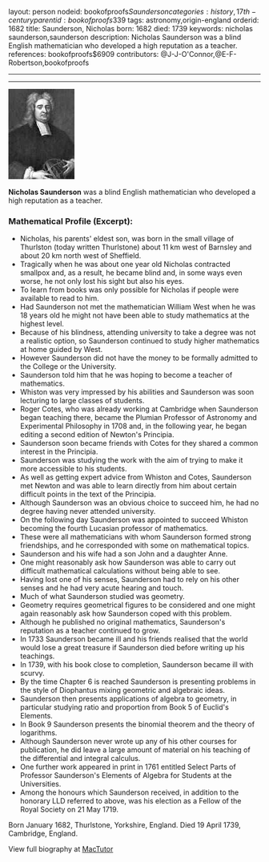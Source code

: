 layout: person
nodeid: bookofproofs$Saunderson
categories: history,17th-century
parentid: bookofproofs$339
tags: astronomy,origin-england
orderid: 1682
title: Saunderson, Nicholas
born: 1682
died: 1739
keywords: nicholas saunderson,saunderson
description: Nicholas Saunderson was a blind English mathematician who developed a high reputation as a teacher.
references: bookofproofs$6909
contributors: @J-J-O'Connor,@E-F-Robertson,bookofproofs

---



---

![Saunderson.jpg](https://github.com/bookofproofs/bookofproofs.github.io/blob/main/_sources/_assets/images/portraits/Saunderson.jpg?raw=true)

**Nicholas Saunderson** was a blind English mathematician who developed a high reputation as a teacher.

### Mathematical Profile (Excerpt):
* Nicholas, his parents' eldest son, was born in the small village of Thurlston (today written Thurlstone) about 11 km west of Barnsley and about 20 km north west of Sheffield.
* Tragically when he was about one year old Nicholas contracted smallpox and, as a result, he became blind and, in some ways even worse, he not only lost his sight but also his eyes.
* To learn from books was only possible for Nicholas if people were available to read to him.
* Had Saunderson not met the mathematician William West when he was 18 years old he might not have been able to study mathematics at the highest level.
* Because of his blindness, attending university to take a degree was not a realistic option, so Saunderson continued to study higher mathematics at home guided by West.
* However Saunderson did not have the money to be formally admitted to the College or the University.
* Saunderson told him that he was hoping to become a teacher of mathematics.
* Whiston was very impressed by his abilities and Saunderson was soon lecturing to large classes of students.
* Roger Cotes, who was already working at Cambridge when Saunderson began teaching there, became the Plumian Professor of Astronomy and Experimental Philosophy in 1708 and, in the following year, he began editing a second edition of Newton's Principia.
* Saunderson soon became friends with Cotes for they shared a common interest in the Principia.
* Saunderson was studying the work with the aim of trying to make it more accessible to his students.
* As well as getting expert advice from Whiston and Cotes, Saunderson met Newton and was able to learn directly from him about certain difficult points in the text of the Principia.
* Although Saunderson was an obvious choice to succeed him, he had no degree having never attended university.
* On the following day Saunderson was appointed to succeed Whiston becoming the fourth Lucasian professor of mathematics.
* These were all mathematicians with whom Saunderson formed strong friendships, and he corresponded with some on mathematical topics.
* Saunderson and his wife had a son John and a daughter Anne.
* One might reasonably ask how Saunderson was able to carry out difficult mathematical calculations without being able to see.
* Having lost one of his senses, Saunderson had to rely on his other senses and he had very acute hearing and touch.
* Much of what Saunderson studied was geometry.
* Geometry requires geometrical figures to be considered and one might again reasonably ask how Saunderson coped with this problem.
* Although he published no original mathematics, Saunderson's reputation as a teacher continued to grow.
* In 1733 Saunderson became ill and his friends realised that the world would lose a great treasure if Saunderson died before writing up his teachings.
* In 1739, with his book close to completion, Saunderson became ill with scurvy.
* By the time Chapter 6 is reached Saunderson is presenting problems in the style of Diophantus mixing geometric and algebraic ideas.
* Saunderson then presents applications of algebra to geometry, in particular studying ratio and proportion from Book 5 of Euclid's Elements.
* In Book 9 Saunderson presents the binomial theorem and the theory of logarithms.
* Although Saunderson never wrote up any of his other courses for publication, he did leave a large amount of material on his teaching of the differential and integral calculus.
* One further work appeared in print in 1761 entitled Select Parts of Professor Saunderson's Elements of Algebra for Students at the Universities.
* Among the honours which Saunderson received, in addition to the honorary LLD referred to above, was his election as a Fellow of the Royal Society on 21 May 1719.

Born January 1682, Thurlstone, Yorkshire, England. Died 19 April 1739, Cambridge, England.

View full biography at [MacTutor](https://mathshistory.st-andrews.ac.uk/Biographies/Saunderson/)
